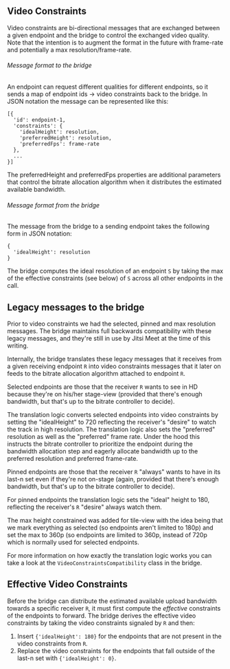 ## Video Constraints

Video constraints are bi-directional messages that are exchanged between a given
endpoint and the bridge to control the exchanged video quality. Note that the
intention is to augment the format in the future with frame-rate and potentially
a max resolution/frame-rate.

###### Message format to the bridge

An endpoint can request different qualities for different endpoints, so it sends
a map of endpoint ids -> video constraints back to the bridge. In JSON notation
the message can be represented like this:

    [{
      'id': endpoint-1,
      'constraints': {
        'idealHeight': resolution,
        'preferredHeight': resolution,
        'preferredFps': frame-rate
      },
      ...
    }]

The preferredHeight and preferredFps properties are additional parameters that
control the bitrate allocation algorithm when it distributes the estimated
available bandwidth.

###### Message format from the bridge

The message from the bridge to a sending endpoint takes the following form in
JSON notation:

    {
      'idealHeight': resolution
    }

The bridge computes the ideal resolution of an endpoint ```S``` by taking the
max of the effective constraints (see below) of ```S``` across all other
endpoints in the call. 

## Legacy messages to the bridge

Prior to video constraints we had the selected, pinned and max resolution
messages. The bridge maintains full backwards compatibility with these legacy
messages, and they're still in use by Jitsi Meet at the time of this writing.

Internally, the bridge translates these legacy messages that it receives from
a given receiving endpoint ```R``` into video constraints messages that it later
on feeds to the bitrate allocation algorithm attached to endpoint ```R```.

Selected endpoints are those that the receiver ```R``` wants to see in HD
because they're on his/her stage-view (provided that there's enough bandwidth,
but that's up to the bitrate controller to decide).

The translation logic converts selected endpoints into video constraints by
setting the "idealHeight" to 720 reflecting the receiver's "desire" to watch the
track in high resolution. The translation logic also sets the "preferred"
resolution as well as the "preferred" frame rate. Under the hood this instructs
the bitrate controller to prioritize the endpoint during the bandwidth
allocation step and eagerly allocate bandwidth up to the preferred resolution
and preferred frame-rate.

Pinned endpoints are those that the receiver ```R``` "always" wants to have in
its last-n set even if they're not on-stage (again, provided that there's
enough bandwidth, but that's up to the bitrate controller to decide).

For pinned endpoints the translation logic sets the "ideal" height to 180,
reflecting the receiver's ```R``` "desire" always watch them.

The max height constrained was added for tile-view with the idea being that we
mark everything as selected (so endpoints aren't limited to 180p) and
set the max to 360p (so endpoints are limited to 360p, instead of 720p
which is normally used for selected endpoints.

For more information on how exactly the translation logic works you can take a
look at the ```VideoConstraintsCompatibility``` class in the bridge.

## Effective Video Constraints

Before the bridge can distribute the estimated available upload bandwidth
towards a specific receiver ```R```, it must first compute the _effective_
constraints of the endpoints to forward. The bridge derives the effective video
constraints by taking the video constraints signaled by ```R``` and then:

1. Insert ```{'idealHeight': 180}``` for the endpoints that are not present
   in the video constraints from ```R```.
2. Replace the video constraints for the endpoints that fall outside of the
   last-n set with ```{'idealHeight': 0}```.
